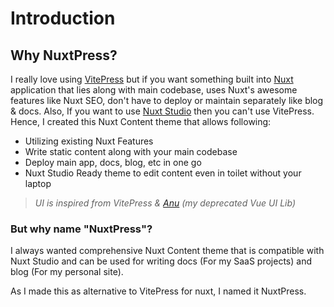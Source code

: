 # Introduction

## Why NuxtPress?

I really love using [VitePress](https://vitepress.vuejs.org/) but if you want something built into [Nuxt](https://nuxt.com/) application that lies along with main codebase, uses Nuxt's awesome features like Nuxt SEO, don't have to deploy or maintain separately like blog & docs. Also, If you want to use [Nuxt Studio](https://nuxt.studio) then you can't use VitePress. Hence, I created this Nuxt Content theme that allows following:

- Utilizing existing Nuxt Features
- Write static content along with your main codebase
- Deploy main app, docs, blog, etc in one go
- Nuxt Studio Ready theme to edit content even in toilet without your laptop

> _UI is inspired from VitePress & [Anu](https://anu-vue.netlify.app/) (my deprecated Vue UI Lib)_

### But why name "NuxtPress"?

I always wanted comprehensive Nuxt Content theme that is compatible with Nuxt Studio and can be used for writing docs (For my SaaS projects) and blog (For my personal site).

As I made this as alternative to VitePress for nuxt, I named it NuxtPress.
